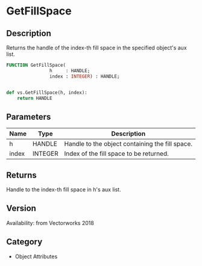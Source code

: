 # GetFillSpace

## Description
Returns the handle of the index-th fill space in the specified object's aux list.

```pascal
FUNCTION GetFillSpace(
				h     : HANDLE;
				index : INTEGER) : HANDLE;
```

```python

def vs.GetFillSpace(h, index):
    return HANDLE
```

## Parameters
|Name|Type|Description|
|---|---|---|
|h|HANDLE|Handle to the object containing the fill space.|
|index|INTEGER|Index of the fill space to be returned.|

## Returns
Handle to the index-th fill space in h's aux list.

## Version
Availability: from Vectorworks 2018
## Category
* Object Attributes

